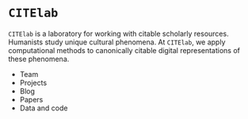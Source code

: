 # `CITElab`

`CITElab` is a laboratory for working with citable scholarly resources.  Humanists study unique cultural phenomena.  At `CITElab`, we apply computational methods to canonically citable digital representations of these phenomena.


 
- Team
- Projects
- Blog
- Papers
- Data and code
